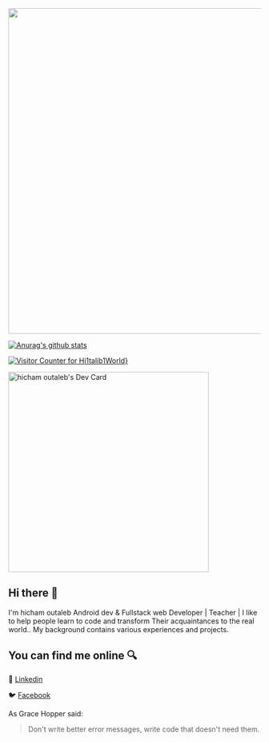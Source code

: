 <img src="https://i.ibb.co/5sXy5VP/cover.png" width="650">

[![Anurag's github stats](https://github-readme-stats.vercel.app/api?username=Hi1talib1World)](https://github.com/anuraghazra/github-readme-stats)

[![Visitor Counter for Hi1talib1World](https://pimp-my-readme.webapp.io/pimp-my-readme/visitor-counter?page=Hi1talib1World)}](https://pimp-my-readme.webapp.io)

<a href="https://app.daily.dev/hichamoutaleb7"><img src="https://api.daily.dev/devcards/a1d614e2be024224b446c9b4b4bb1670.png?r=1gw" width="400" alt="hicham outaleb's Dev Card"/></a>

## Hi there 👋 
I'm hicham outaleb Android dev & Fullstack web Developer | Teacher  | I like to help people  learn to code and transform Their acquaintances to the real world.. My background contains various experiences and projects.

## You can find me online 🔍

💼 [Linkedin](https://www.linkedin.com/in/hicham-outaleb-04a49319a/)


🐦 [Facebook](https://www.facebook.com/hichamtalib8/)

As Grace Hopper said:
> Don't write better error messages, write code that doesn't need them.



<!--
**Hi1talib1World/Hi1talib1World** is a ✨ _special_ ✨ repository because its `README.md` (this file) appears on your GitHub profile.

Here are some ideas to get you started:

- 🔭 I’m currently working on ...
- 🌱 I’m currently learning ...
- 👯 I’m looking to collaborate on ...
- 🤔 I’m looking for help with ...
- 💬 Ask me about ...
- 📫 How to reach me: ...
- 😄 Pronouns: ...
- ⚡ Fun fact: ...
-->
